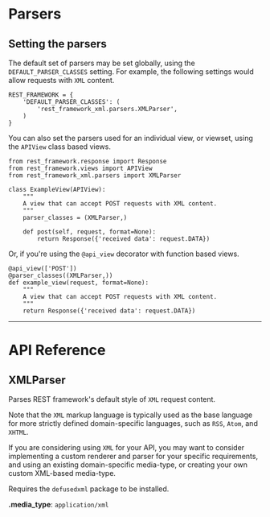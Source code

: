 # Parsers

## Setting the parsers

The default set of parsers may be set globally, using the `DEFAULT_PARSER_CLASSES` setting.  For example, the following settings would allow requests with `XML` content.

    REST_FRAMEWORK = {
        'DEFAULT_PARSER_CLASSES': (
            'rest_framework_xml.parsers.XMLParser',
        )
    }

You can also set the parsers used for an individual view, or viewset,
using the `APIView` class based views.

    from rest_framework.response import Response
    from rest_framework.views import APIView
    from rest_framework_xml.parsers import XMLParser

    class ExampleView(APIView):
        """
        A view that can accept POST requests with XML content.
        """
        parser_classes = (XMLParser,)

        def post(self, request, format=None):
            return Response({'received data': request.DATA})

Or, if you're using the `@api_view` decorator with function based views.

    @api_view(['POST'])
    @parser_classes((XMLParser,))
    def example_view(request, format=None):
        """
        A view that can accept POST requests with XML content.
        """
        return Response({'received data': request.DATA})

---

# API Reference

## XMLParser

Parses REST framework's default style of `XML` request content.

Note that the `XML` markup language is typically used as the base language for more strictly defined domain-specific languages, such as `RSS`, `Atom`, and `XHTML`.

If you are considering using `XML` for your API, you may want to consider implementing a custom renderer and parser for your specific requirements, and using an existing domain-specific media-type, or creating your own custom XML-based media-type.

Requires the `defusedxml` package to be installed.

**.media_type**: `application/xml`
